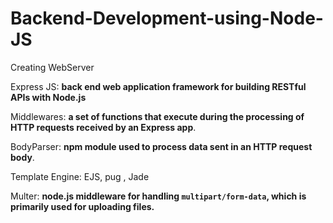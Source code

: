 # Backend-Development-using-Node-JS

  Creating WebServer

  Express JS: **back end web application framework for building RESTful APIs with Node.js**

  Middlewares: **a set of functions that execute during the processing of HTTP requests received by an Express app**.

  BodyParser: **npm module used to process data sent in an HTTP request body**.

  Template Engine: EJS, pug , Jade

   Multer: **node.js middleware for handling `multipart/form-data`, which is primarily used for uploading files.**

